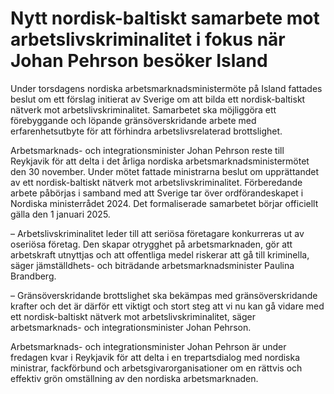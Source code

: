 # Nytt nordisk-baltiskt samarbete mot arbetslivskriminalitet i fokus när Johan Pehrson besöker Island

Under torsdagens nordiska arbetsmarknadsministermöte på Island fattades beslut om ett förslag initierat av Sverige om att bilda ett nordisk-baltiskt nätverk mot arbetslivskriminalitet. Samarbetet ska möjliggöra ett förebyggande och löpande gränsöverskridande arbete med erfarenhetsutbyte för att förhindra arbetslivsrelaterad brottslighet.

Arbetsmarknads- och integrationsminister Johan Pehrson reste till Reykjavik för att delta i det årliga nordiska arbetsmarknadsministermötet den 30 november. Under mötet fattade ministrarna beslut om upprättandet av ett nordisk-baltiskt nätverk mot arbetslivskriminalitet. Förberedande arbete påbörjas i samband med att Sverige tar över ordförandeskapet i Nordiska ministerrådet 2024. Det formaliserade samarbetet börjar officiellt gälla den 1 januari 2025.

– Arbetslivskriminalitet leder till att seriösa företagare konkurreras ut av oseriösa företag. Den skapar otrygghet på arbetsmarknaden, gör att arbetskraft utnyttjas och att offentliga medel riskerar att gå till kriminella, säger jämställdhets- och biträdande arbetsmarknadsminister Paulina Brandberg.

– Gränsöverskridande brottslighet ska bekämpas med gränsöverskridande krafter och det är därför ett viktigt och stort steg att vi nu kan gå vidare med ett nordisk-baltiskt nätverk mot arbetslivskriminalitet, säger arbetsmarknads- och integrationsminister Johan Pehrson.

Arbetsmarknads- och integrationsminister Johan Pehrson är under fredagen kvar i Reykjavik för att delta i en trepartsdialog med nordiska ministrar, fackförbund och arbetsgivarorganisationer om en rättvis och effektiv grön omställning av den nordiska arbetsmarknaden.
